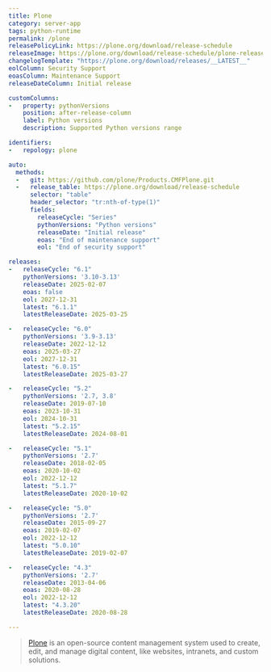 ```yaml
---
title: Plone
category: server-app
tags: python-runtime
permalink: /plone
releasePolicyLink: https://plone.org/download/release-schedule
releaseImage: https://plone.org/download/release-schedule/plone-release-schedule-2025-01-23.png/@@images/image
changelogTemplate: "https://plone.org/download/releases/__LATEST__"
eolColumn: Security Support
eoasColumn: Maintenance Support
releaseDateColumn: Initial release

customColumns:
-   property: pythonVersions
    position: after-release-column
    label: Python versions
    description: Supported Python versions range

identifiers:
-   repology: plone

auto:
  methods:
  -   git: https://github.com/plone/Products.CMFPlone.git
  -   release_table: https://plone.org/download/release-schedule
      selector: "table"
      header_selector: "tr:nth-of-type(1)"
      fields:
        releaseCycle: "Series"
        pythonVersions: "Python versions"
        releaseDate: "Initial release"
        eoas: "End of maintenance support"
        eol: "End of security support"

releases:
-   releaseCycle: "6.1"
    pythonVersions: '3.10-3.13'
    releaseDate: 2025-02-07
    eoas: false
    eol: 2027-12-31
    latest: "6.1.1"
    latestReleaseDate: 2025-03-25

-   releaseCycle: "6.0"
    pythonVersions: '3.9-3.13'
    releaseDate: 2022-12-12
    eoas: 2025-03-27
    eol: 2027-12-31
    latest: "6.0.15"
    latestReleaseDate: 2025-03-27

-   releaseCycle: "5.2"
    pythonVersions: '2.7, 3.8'
    releaseDate: 2019-07-10
    eoas: 2023-10-31
    eol: 2024-10-31
    latest: "5.2.15"
    latestReleaseDate: 2024-08-01

-   releaseCycle: "5.1"
    pythonVersions: '2.7'
    releaseDate: 2018-02-05
    eoas: 2020-10-02
    eol: 2022-12-12
    latest: "5.1.7"
    latestReleaseDate: 2020-10-02

-   releaseCycle: "5.0"
    pythonVersions: '2.7'
    releaseDate: 2015-09-27
    eoas: 2019-02-07
    eol: 2022-12-12
    latest: "5.0.10"
    latestReleaseDate: 2019-02-07

-   releaseCycle: "4.3"
    pythonVersions: '2.7'
    releaseDate: 2013-04-06
    eoas: 2020-08-28
    eol: 2022-12-12
    latest: "4.3.20"
    latestReleaseDate: 2020-08-28

---
```


> [Plone](https://plone.org) is an open-source content management system used to create,
> edit, and manage digital content, like websites, intranets, and custom solutions.
